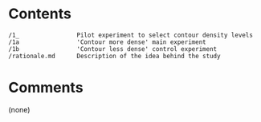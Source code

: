 # Contents
    /1_                Pilot experiment to select contour density levels
    /1a                'Contour more dense' main experiment  
    /1b                'Contour less dense' control experiment  
    /rationale.md      Description of the idea behind the study

# Comments
(none)
